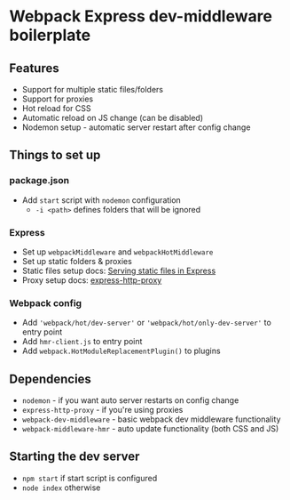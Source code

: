 # Webpack Express dev-middleware boilerplate

## Features

* Support for multiple static files/folders
* Support for proxies
* Hot reload for CSS
* Automatic reload on JS change (can be disabled)
* Nodemon setup - automatic server restart after config change

## Things to set up

### package.json

* Add ``start`` script with ``nodemon`` configuration
  * ``-i <path>`` defines folders that will be ignored

### Express

* Set up ``webpackMiddleware`` and ``webpackHotMiddleware``
* Set up static folders & proxies
* Static files setup docs: [Serving static files in Express](http://expressjs.com/en/starter/static-files.html)
* Proxy setup docs: [express-http-proxy](https://www.npmjs.com/package/express-http-proxy)

### Webpack config

* Add ``'webpack/hot/dev-server'`` or ``'webpack/hot/only-dev-server'`` to entry point
* Add ``hmr-client.js`` to entry point
* Add ``webpack.HotModuleReplacementPlugin()`` to plugins

## Dependencies
* ``nodemon`` - if you want auto server restarts on config change
* ``express-http-proxy`` - if you're using proxies
* ``webpack-dev-middleware`` - basic webpack dev middleware functionality
* ``webpack-middleware-hmr`` - auto update functionality (both CSS and JS)

## Starting the dev server

* ``npm start`` if start script is configured
* ``node index`` otherwise
